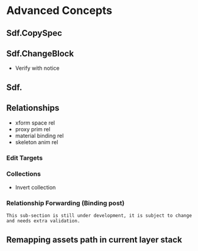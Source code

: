 # Advanced Concepts

## Sdf.CopySpec

## Sdf.ChangeBlock
- Verify with notice

## Sdf.

## Relationships
- xform space rel
- proxy prim rel
- material binding rel
- skeleton anim rel

### Edit Targets

### Collections
- Invert collection

### Relationship Forwarding (Binding post)
~~~admonish question title="Still under construction!"
This sub-section is still under development, it is subject to change and needs extra validation.
~~~

## Remapping assets path in current layer stack
